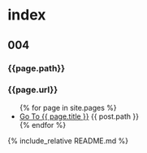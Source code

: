 # index
## 004
### {{page.path}}
### {{page.url}}

<ul>
  {% for page in site.pages %}
    <li>
      <a href="{{ page.url }}">Go To {{ page.title }}</a>
      {{ post.path }}
    </li>
  {% endfor %}
</ul>


{% include_relative README.md %}
